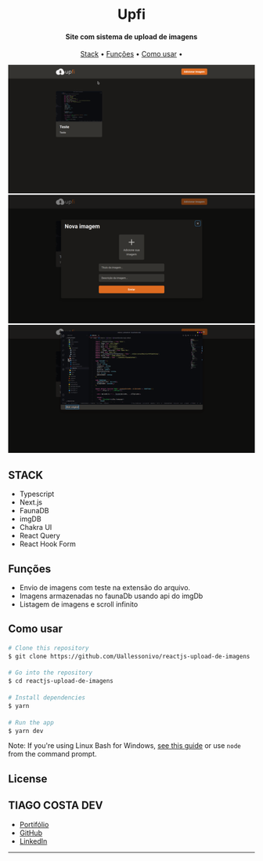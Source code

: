 <h1 align="center">
  Upfi
  <br>
</h1>

<h4 align="center">Site com sistema de upload de imagens</h4>

<p align="center">
  <a href="#stack">Stack</a> •
  <a href="#features">Funções</a> •
  <a href="#how-to-use">Como usar</a> •
</p>

<p align="center">
  <img alt="IgNews" src="public/upfi1.png">
  <img alt="IgNews" src="public/upfi2.png">
  <img alt="IgNews" src="public/upfi.gif">
</p>

## STACK

- Typescript
- Next.js
- FaunaDB
- imgDB
- Chakra UI
- React Query
- React Hook Form

## Funções

- Envio de imagens com teste na extensão do arquivo.
- Imagens armazenadas no faunaDb usando api do imgDb
- Listagem de imagens e scroll infinito

## Como usar

```bash
# Clone this repository
$ git clone https://github.com/Uallessonivo/reactjs-upload-de-imagens

# Go into the repository
$ cd reactjs-upload-de-imagens

# Install dependencies
$ yarn

# Run the app
$ yarn dev
```

Note: If you're using Linux Bash for Windows, [see this guide](https://www.howtogeek.com/261575/how-to-run-graphical-linux-desktop-applications-from-windows-10s-bash-shell/) or use `node` from the command prompt.

## License

## TIAGO COSTA DEV

- [Portifólio](https://www.tiagocostadev.com.br)
- [GitHub](https://github.com/CTiagoCosta)
- [LinkedIn](https://www.linkedin.com/in/carlos-tiago-silva-costa-458b16224/)


---
